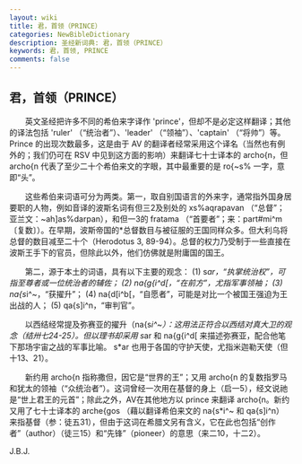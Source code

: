 ```yaml
---
layout: wiki
title: 君，首领（PRINCE）
categories: NewBibleDictionary
description: 圣经新词典: 君，首领（PRINCE）
keywords: 君，首领, PRINCE
comments: false
---
```


## 君，首领（PRINCE）

　　英文圣经把许多不同的希伯来字译作 'prince'，但却不是必定这样翻译；其他的译法包括 'ruler' （“统治者”）、'leader' （“领袖”）、'captain' （“将帅”）等。Prince 的出现次数最多，这是由于 AV 的翻译者经常采用这个译名（当然也有例外的；我们仍可在 RSV 中见到这方面的影响）来翻译七十士译本的 archo{n，但 archo{n 代表了至少二十个希伯来文的字眼，其中最重要的是 ro{~s% 一字，意即“头”。

　　这些希伯来词语可分为两类。第一，取自别国语言的外来字，通常指外国身居要职的人物，例如音译的波斯名词有但三2及别处的 xs%aqrapavan （“总督”；亚兰文：~ah]as%darpan），和但一3的 fratama （“首要者”；来：part#mi^m 〔复数〕）。在早期，波斯帝国的*总督数目与被征服的王国同样众多。但大利乌将总督的数目减至二十个（Herodotus 3, 89-94）。总督的权力乃受制于一些直接在波斯王手下的官员，但除此以外，他们仿佛就是附庸国的国王。

　　第二，源于本土的词语，具有以下主要的观念： (1) s*ar，“执掌统治权”，可指至尊者或一位统治者的辅佐； (2) na{g{i^d[，“在前方”，尤指军事领袖； (3) na{s*i^~，“获擢升”； (4) na{d[i^b[，“自愿者”，可能是对比一个被国王强迫为王出战的人； (5) qa{s]i^n，“审判官”。

　　以西结经常提及弥赛亚的擢升（na{s*i^~）：这用法正符合以西结对真大卫的观念（结卅七24-25）。但以理书却采用 s*ar 和 na{g{i^d[ 来描述弥赛亚，配合他笔下那场宇宙之战的军事比喻。 s*ar 也用于各国的守护天使，尤指米迦勒天使（但十13、21）。

　　新约用 archo{n 指称撒但，因它是“世界的王”；又用 archo{n 的复数指罗马和犹太的领袖（“众统治者”）。这词曾经一次用在基督的身上（启一5），经文说祂是“世上君王的元首”；除此之外，AV在其他地方以 prince 来翻译 archo{n。新约又用了七十士译本的 arche{gos （藉以翻译希伯来文的 na{s*i^~ 和 qa{s]i^n）来指基督（参：徒五31），但由于这词在希腊文另有含义，它在此也包括“创作者”（author）（徒三15）和“先锋”（pioneer）的意思（来二10，十二2）。

J.B.J.








